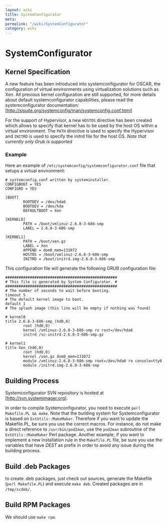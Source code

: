 ```yaml
---
layout: wiki
title: SystemConfigurator
meta: 
permalink: "/wiki/SystemConfigurator"
category: wiki
---
```

<!-- Name: SystemConfigurator -->
<!-- Version: 2 -->
<!-- Author: bli -->

# SystemConfigurator

## Kernel Specification

A new feature has been introduced into systemconfigurator for OSCAR, the configuration of virtual environments using virtualization solutions such as Xen. All previous kernel configuration are still supported, for more details about default systemconfigurator capabilities, please read the systemconfigurator documentation: [http://sisuite.org/systemconfig/man/systemconfig.conf.html]

For the support of Hypervisor, a new `HOSTOS` directive has been created which allows to specify that kernel has to be used by the host OS within a virtual environment. The `PATH` directive is used to specify the Hypervisor and `INITRD` is used to specify the initrd file for the host OS. *Note that currently only Grub is supported*

### Example

Here an example of `/etc/systemconfig/systemconfigurator.conf` file that setups a virtual environment:


    # systemconfig.conf written by systeminstaller.
    CONFIGBOOT = YES
    CONFIGRD = YES
    
    [BOOT]
            ROOTDEV = /dev/hda6
            BOOTDEV = /dev/hda
            DEFAULTBOOT = Xen
    
    [KERNEL0]
            PATH = /boot/vmlinuz-2.6.8-3-686-smp
            LABEL = 2.6.8-3-686-smp
    
    [KERNEL1]
            PATH = /boot/xen.gz
            LABEL = Xen
            APPEND = dom0_mem=131072
            HOSTOS = /boot/vmlinuz-2.6.8-3-686-smp
            INITRD = /boot/initrd.img-2.6.8-3-686-smp

This configuration file will generate the following GRUB configuration file:


    ##################################################
    # This file is generated by System Configurator. #
    ##################################################
    # The number of seconds to wait before booting.
    timeout 5
    # The default kernel image to boot.
    default 1
    # The splash image (this line will be empty if nothing was found)
    
    # kernel0
    title 2.6.8-3-686-smp_(hd0,0)
            root (hd0,0)
            kernel /vmlinuz-2.6.8-3-686-smp ro root=/dev/hda6
            initrd /sc-initrd-2.6.8-3-686-smp.gz
    
    # kernel1
    title Xen_(hd0,0)
            root (hd0,0)
            kernel /xen.gz dom0_mem=131072
            module /vmlinuz-2.6.8-3-686-smp root=/dev/hda6 ro console=tty0
            module /initrd.img-2.6.8-3-686-smp


## Building Process

Systemconfigurator SVN repository is hosted at [http://svn.systemimager.org].

In order to compile Systemconfigurator, you need to execute `perl Makefile.PL && make`. Note that the building system for Systemconfigurator is based on `ExtUtils::MakeMaker`. Therefore if you want to update the Makefile.PL, be sure you use the correct macros. For instance, do not make a direct reference to `/usr/bin/pod2man`, use the `pod2man` subroutine of the `ExtUtils::MakeMaker` Perl package. Another example, if you want to implement a new installation rule in the `Makefile.PL` file, be sure you use the variables that have *DEST* as prefix in order to avoid any issue during the building process.

## Build .deb Packages

to create .deb packages, just check out sources, generate the Makefile (`perl Makefile.PL`) and execute `make deb`. Created packages are in `/tmp/scdeb/`.

## Build RPM Packages

We should use `make rpm`.

